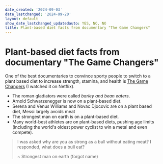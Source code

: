 ```yaml
---
date_created: '2024-09-03'
date_lastchanged: '2024-09-20'
layout: default
show_date_lastchanged_updatedauto: YES, NO, NO
title: Plant-based diet facts from documentary "The Game Changers"
---
```


# Plant-based diet facts from documentary "The Game Changers"

One of the best documentaries to convince sporty people to switch to a plant based diet to increase strength, stamina, and health is [The Game Changers](https://www.imdb.com/title/tt7455754/) (I watched it on Netflix).

- The roman gladiators were called *barley and bean eaters*.
- Arnold Schwarzenegger is now on a plant-based diet. 
- Serena and Venus Williams and Novac Djocovic are on a plant based diet, Messi largely avoids meat
- The strongest man on earth is on a plant-based diet.
- Many world-best athletes are on plant-based diets, pushing age limits (including the world's oldest power cyclist to win a metal and even compete).


>I was asked why are you as strong as a bull without eating meat? I responded, what does a bull eat?
>
>~ Strongest man on earth (forgot name)




